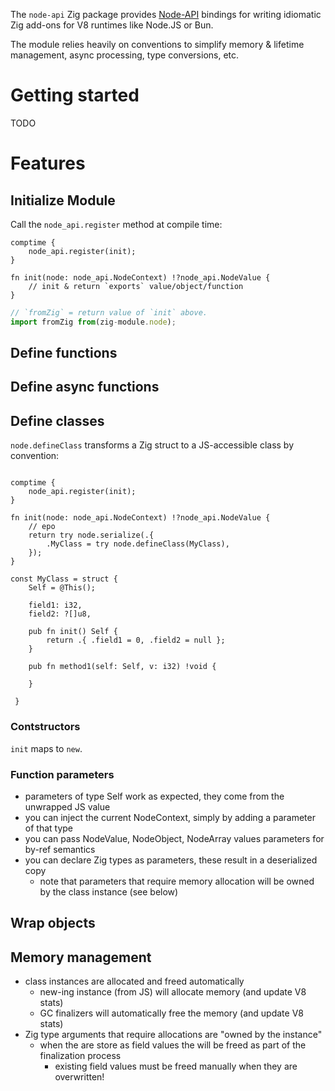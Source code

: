 The `node-api` Zig package provides [Node-API](https://nodejs.org/api/n-api.html) bindings for writing idiomatic Zig add-ons for V8 runtimes like Node.JS or Bun.

The module relies heavily on conventions to simplify memory & lifetime management, async processing, type conversions, etc.

# Getting started

TODO

# Features

## Initialize Module

Call the `node_api.register` method at compile time:

```Zig
comptime {
    node_api.register(init);
}

fn init(node: node_api.NodeContext) !?node_api.NodeValue {
    // init & return `exports` value/object/function
}
```

```TypeScript
// `fromZig` = return value of `init` above.
import fromZig from(zig-module.node);
```

## Define functions

## Define async functions


## Define classes

`node.defineClass` transforms a Zig struct to a JS-accessible class by convention:




```zig

comptime {
    node_api.register(init);
}

fn init(node: node_api.NodeContext) !?node_api.NodeValue {
    // epo
    return try node.serialize(.{
        .MyClass = try node.defineClass(MyClass),
    });
}

const MyClass = struct {
    Self = @This();

    field1: i32,
    field2: ?[]u8,

    pub fn init() Self {
        return .{ .field1 = 0, .field2 = null };
    }

    pub fn method1(self: Self, v: i32) !void {

    }

 }

```


### Contstructors

`init` maps to `new`.

### Function parameters

- parameters of type Self work as expected, they come from the unwrapped JS value
- you can inject the current NodeContext, simply by adding a parameter of that type
- you can pass NodeValue, NodeObject, NodeArray values parameters for by-ref semantics
- you can declare Zig types as parameters, these result in a deserialized copy
  - note that parameters that require memory allocation will be owned by the class instance (see below)

## Wrap objects

## Memory management
- class instances are allocated and freed automatically
  - new-ing instance (from JS) will allocate memory (and update V8 stats)
  - GC finalizers will automatically free the memory (and update V8 stats)
- Zig type arguments that require allocations are "owned by the instance"
  - when the are store as field values the will be freed as part of the finalization process
    - existing field values must be freed manually when they are overwritten!



